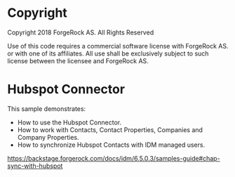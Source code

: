 Copyright
=============
Copyright 2018 ForgeRock AS. All Rights Reserved

Use of this code requires a commercial software license with ForgeRock AS.
or with one of its affiliates. All use shall be exclusively subject
to such license between the licensee and ForgeRock AS.

Hubspot Connector
=============================

This sample demonstrates:
 * How to use the Hubspot Connector.
 * How to work with Contacts, Contact Properties, Companies and Company Properties.
 * How to synchronize Hubspot Contacts with IDM managed users.
  
https://backstage.forgerock.com/docs/idm/6.5.0.3/samples-guide#chap-sync-with-hubspot